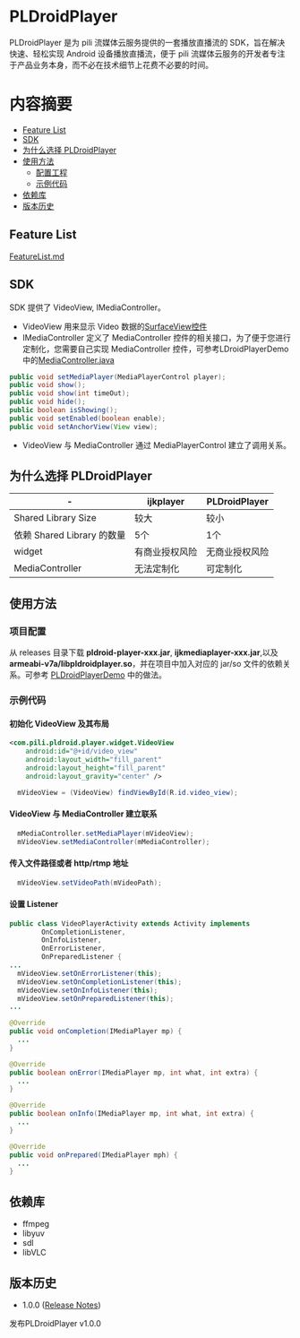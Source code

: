 # PLDroidPlayer
PLDroidPlayer 是为 pili 流媒体云服务提供的一套播放直播流的 SDK，旨在解决快速、轻松实现 Android 设备播放直播流，便于 pili 流媒体云服务的开发者专注于产品业务本身，而不必在技术细节上花费不必要的时间。

# 内容摘要
- [Feature List](#Feature-List)
- [SDK](#SDK)
- [为什么选择 PLDroidPlayer](#为什么选择-PLDroidPlayer)
- [使用方法](#使用方法)
    - [配置工程](#项目配置)
    - [示例代码](#示例代码)
- [依赖库](#依赖库)
- [版本历史](#版本历史)

## Feature List
[FeatureList.md][4]

## SDK
SDK 提供了 VideoView, IMediaController。
* VideoView 用来显示 Video 数据的[SurfaceView控件][1]
* IMediaController 定义了 MediaController 控件的相关接口，为了便于您进行定制化，您需要自己实现 MediaController 控件，可参考LDroidPlayerDemo 中的[MediaController.java][2]
```JAVA
public void setMediaPlayer(MediaPlayerControl player);
public void show();
public void show(int timeOut);
public void hide();
public boolean isShowing();
public void setEnabled(boolean enable);
public void setAnchorView(View view);
```
* VideoView 与 MediaController 通过 MediaPlayerControl 建立了调用关系。

## 为什么选择 PLDroidPlayer
| -  | ijkplayer | PLDroidPlayer |
|---|---|---|
|Shared Library Size|较大|较小|
|依赖 Shared Library 的数量|5个|1个|
|widget|有商业授权风险|无商业授权风险|
|MediaController|无法定制化|可定制化|

## 使用方法
### 项目配置
从 releases 目录下载 **pldroid-player-xxx.jar**, **ijkmediaplayer-xxx.jar**,以及 **armeabi-v7a/libpldroidplayer.so**，并在项目中加入对应的 jar/so 文件的依赖关系。可参考 [PLDroidPlayerDemo][3] 中的做法。

### 示例代码
#### 初始化 VideoView 及其布局
```XML
<com.pili.pldroid.player.widget.VideoView
    android:id="@+id/video_view"
    android:layout_width="fill_parent"
    android:layout_height="fill_parent"
    android:layout_gravity="center" />
```
```JAVA
  mVideoView = (VideoView) findViewById(R.id.video_view);
```

#### VideoView 与 MediaController 建立联系
```JAVA
  mMediaController.setMediaPlayer(mVideoView);
  mVideoView.setMediaController(mMediaController);
```

#### 传入文件路径或者 http/rtmp 地址
```JAVA
  mVideoView.setVideoPath(mVideoPath);
```

#### 设置 Listener
```JAVA
public class VideoPlayerActivity extends Activity implements
        OnCompletionListener,
        OnInfoListener,
        OnErrorListener,
        OnPreparedListener {
...
  mVideoView.setOnErrorListener(this);
  mVideoView.setOnCompletionListener(this);
  mVideoView.setOnInfoListener(this);
  mVideoView.setOnPreparedListener(this);
...

@Override
public void onCompletion(IMediaPlayer mp) {
  ...
}

@Override
public boolean onError(IMediaPlayer mp, int what, int extra) {
  ...
}

@Override
public boolean onInfo(IMediaPlayer mp, int what, int extra) {
  ...
}

@Override
public void onPrepared(IMediaPlayer mph) {
  ...
}
```

## 依赖库
* ffmpeg
* libyuv
* sdl
* libVLC

## 版本历史
* 1.0.0 ([Release Notes][5])

发布PLDroidPlayer v1.0.0

[1]: http://developer.android.com/reference/android/view/SurfaceView.html
[2]: /PLDroidPlayerDemo/app/src/main/java/com/pili/pldroid/playerdemo/widget/MediaController.java
[3]: /PLDroidPlayerDemo
[4]: /FeatureList.md
[5]: /ReleaseNotes/release-notes-1.0.0.md

